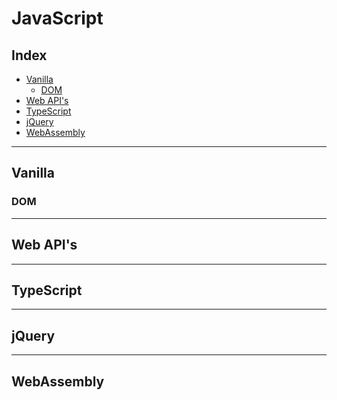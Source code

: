 <!-- omit in toc -->
# JavaScript

<!-- omit in toc -->
## Index

- [Vanilla](#vanilla)
  - [DOM](#dom)
- [Web API's](#web-apis)
- [TypeScript](#typescript)
- [jQuery](#jquery)
- [WebAssembly](#webassembly)

---

## Vanilla

### DOM

---

## Web API's

---

## TypeScript

---

## jQuery

---

## WebAssembly
